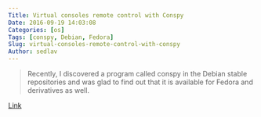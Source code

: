 ```yaml
---
Title: Virtual consoles remote control with Conspy
Date: 2016-09-19 14:03:08
Categories: [os]
Tags: [conspy, Debian, Fedora]
Slug: virtual-consoles-remote-control-with-conspy
Author: sedlav
---
```


> Recently, I discovered a program called conspy in the Debian stable repositories and was glad to find out that it is available for Fedora and derivatives as well.

[Link](http://www.tecmint.com/use-conspy-to-view-and-control-remote-linux-virtual-consoles)
